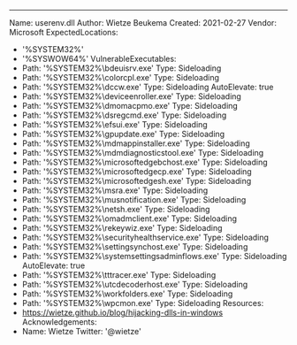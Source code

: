 ---
Name: userenv.dll
Author: Wietze Beukema
Created: 2021-02-27
Vendor: Microsoft
ExpectedLocations:
- '%SYSTEM32%'
- '%SYSWOW64%'
VulnerableExecutables:
- Path: '%SYSTEM32%\bdeuisrv.exe'
  Type: Sideloading
- Path: '%SYSTEM32%\colorcpl.exe'
  Type: Sideloading
- Path: '%SYSTEM32%\dccw.exe'
  Type: Sideloading
  AutoElevate: true
- Path: '%SYSTEM32%\deviceenroller.exe'
  Type: Sideloading
- Path: '%SYSTEM32%\dmomacpmo.exe'
  Type: Sideloading
- Path: '%SYSTEM32%\dsregcmd.exe'
  Type: Sideloading
- Path: '%SYSTEM32%\efsui.exe'
  Type: Sideloading
- Path: '%SYSTEM32%\gpupdate.exe'
  Type: Sideloading
- Path: '%SYSTEM32%\mdmappinstaller.exe'
  Type: Sideloading
- Path: '%SYSTEM32%\mdmdiagnosticstool.exe'
  Type: Sideloading
- Path: '%SYSTEM32%\microsoftedgebchost.exe'
  Type: Sideloading
- Path: '%SYSTEM32%\microsoftedgecp.exe'
  Type: Sideloading
- Path: '%SYSTEM32%\microsoftedgesh.exe'
  Type: Sideloading
- Path: '%SYSTEM32%\msra.exe'
  Type: Sideloading
- Path: '%SYSTEM32%\musnotification.exe'
  Type: Sideloading
- Path: '%SYSTEM32%\netsh.exe'
  Type: Sideloading
- Path: '%SYSTEM32%\omadmclient.exe'
  Type: Sideloading
- Path: '%SYSTEM32%\rekeywiz.exe'
  Type: Sideloading
- Path: '%SYSTEM32%\securityhealthservice.exe'
  Type: Sideloading
- Path: '%SYSTEM32%\settingsynchost.exe'
  Type: Sideloading
- Path: '%SYSTEM32%\systemsettingsadminflows.exe'
  Type: Sideloading
  AutoElevate: true
- Path: '%SYSTEM32%\tttracer.exe'
  Type: Sideloading
- Path: '%SYSTEM32%\utcdecoderhost.exe'
  Type: Sideloading
- Path: '%SYSTEM32%\workfolders.exe'
  Type: Sideloading
- Path: '%SYSTEM32%\wpcmon.exe'
  Type: Sideloading
Resources:
- https://wietze.github.io/blog/hijacking-dlls-in-windows
Acknowledgements:
- Name: Wietze
  Twitter: '@wietze'
